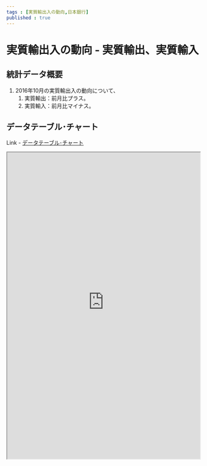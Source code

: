 ```yaml
--- 
tags : [実質輸出入の動向,日本銀行] 
published : true
---
```


# 実質輸出入の動向 - 実質輸出、実質輸入
## 統計データ概要
1. 2016年10月の実質輸出入の動向について、
	1. 実質輸出：前月比プラス。 
	1. 実質輸入：前月比マイナス。 

## データテーブル･チャート
Link - [データテーブル･チャート](http://knowledgevault.saecanet.com/charts/am-consulting.co.jp-DevelopmentsInRealExportsAndRealImports01.html)

<iframe src="http://knowledgevault.saecanet.com/charts/am-consulting.co.jp-DevelopmentsInRealExportsAndRealImports01.html" width="100%" height="800px"></iframe>